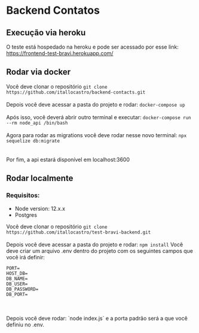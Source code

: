 # Backend Contatos

## Execução via heroku

O teste está hospedado na heroku e pode ser acessado por esse link: https://frontend-test-bravi.herokuapp.com/

## Rodar via docker
  Você deve clonar o repositório `git clone https://github.com/itallocastro/backend-contacts.git`
  <br>
  <br>
  Depois você deve acessar a pasta do projeto e rodar: `docker-compose up`
  <br>
  <br>
  Após isso, você deverá abrir outro terminal e executar: `docker-compose run --rm node_api /bin/bash`
  <br>
  <br>
  Agora para rodar as migrations você deve rodar nesse novo terminal: `npx sequelize db:migrate`
  <br>  
  <br>
  Por fim, a api estará disponível em localhost:3600

## Rodar localmente
### Requisitos:
- Node version: 12.x.x
- Postgres


Você deve clonar o repositório `git clone https://github.com/itallocastro/test-bravi-backend.git`
<br>
<br>
Depois você deve acessar a pasta do projeto e rodar: `npm install`
Você deve criar um arquivo .env dentro do projeto com os seguintes campos que você irá definir:
<br>
```
PORT=
HOST_DB=
DB_NAME=
DB_USER=
DB_PASSWORD=
DB_PORT=
```
<br>
<br>
Depois você deve rodar: `node index.js` e a porta padrão será a que você definiu no .env.
<br>
<br>
